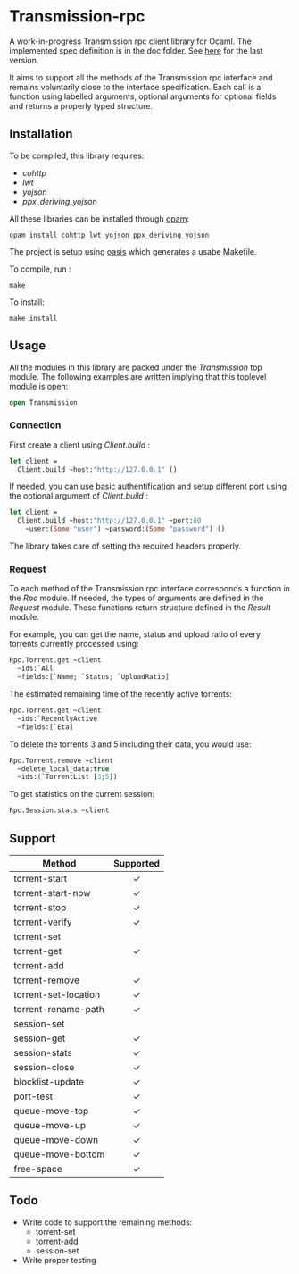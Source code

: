 # Transmission-rpc

A work-in-progress Transmission rpc client library for Ocaml.
The implemented spec definition is in the doc folder. 
See [here](https://trac.transmissionbt.com/browser/trunk/extras/rpc-spec.txt)
for the last version.

It aims to support all the methods of the Transmission rpc interface and 
remains voluntarily close to the interface specification. Each call is a 
function using labelled arguments, optional arguments for optional fields 
and returns a properly typed structure.

## Installation

To be compiled, this library requires:
- *cohttp*
- *lwt*
- *yojson*
- *ppx_deriving_yojson*

All these libraries can be installed through [opam](https://opam.ocaml.org/):
```
opam install cohttp lwt yojson ppx_deriving_yojson
```

The project is setup using [oasis](http://oasis.forge.ocamlcore.org/) which
generates a usabe Makefile. 

To compile, run :
```
make
```

To install:
```
make install
```

## Usage

All the modules in this library are packed under the *Transmission* top module.
The following examples are written implying that this toplevel module is open:
```Ocaml
open Transmission
```

### Connection

First create a client using *Client.build* :
```Ocaml
let client =
  Client.build ~host:"http://127.0.0.1" ()
```

If needed, you can use basic authentification and setup different port using
the optional argument of *Client.build* :
```Ocaml
let client =
  Client.build ~host:"http://127.0.0.1" ~port:80 
    ~user:(Some "user") ~password:(Some "password") ()
```

The library takes care of setting the required headers properly.

### Request

To each method of the Transmission rpc interface corresponds a function in the
*Rpc* module. If needed, the types of arguments are defined in the *Request*
module. These functions return structure defined in the *Result* module.

For example, you can get the name, status and upload ratio of every torrents 
currently processed using:
```Ocaml
Rpc.Torrent.get ~client 
  ~ids:`All 
  ~fields:[`Name; `Status; `UploadRatio]
```

The estimated remaining time of the recently active torrents:
```Ocaml
Rpc.Torrent.get ~client
  ~ids:`RecentlyActive
  ~fields:[`Eta]
```

To delete the torrents 3 and 5 including their data, you would use:
```Ocaml
Rpc.Torrent.remove ~client 
  ~delete_local_data:true
  ~ids:(`TorrentList [3;5])
```

To get statistics on the current session:
```Ocaml
Rpc.Session.stats ~client
```


## Support

| Method               | Supported   |
| -------------------- | :---------: |
| torrent-start        | ✓           |
| torrent-start-now    | ✓           |
| torrent-stop         | ✓           |
| torrent-verify       | ✓           |
| torrent-set          |             |
| torrent-get          | ✓           |
| torrent-add          |             |
| torrent-remove       | ✓           |
| torrent-set-location | ✓           |
| torrent-rename-path  | ✓           |
| session-set          |             |
| session-get          | ✓           |
| session-stats        | ✓           |
| session-close        | ✓           |
| blocklist-update     | ✓           |
| port-test            | ✓           |
| queue-move-top       | ✓           |
| queue-move-up        | ✓           |
| queue-move-down      | ✓           |
| queue-move-bottom    | ✓           |
| free-space           | ✓           |

## Todo

* Write code to support the remaining methods:
  + torrent-set
  + torrent-add
  + session-set
* Write proper testing

